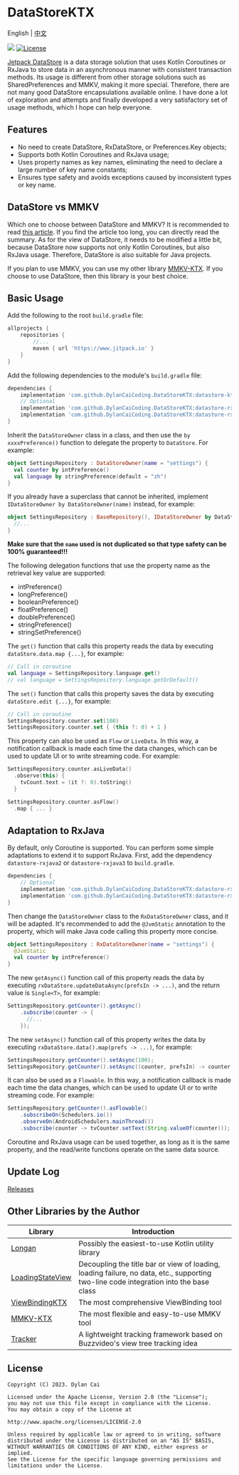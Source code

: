 # DataStoreKTX

English | [中文](README_ZH.md)

[![](https://www.jitpack.io/v/DylanCaiCoding/DataStoreKTX.svg)](https://www.jitpack.io/#DylanCaiCoding/DataStoreKTX-KTX)
[![License](https://img.shields.io/badge/License-Apache--2.0-blue.svg)](https://github.com/DylanCaiCoding/DataStoreKTX/blob/master/LICENSE)

[Jetpack DataStore](https://developer.android.com/topic/libraries/architecture/datastore) is a data storage solution that uses Kotlin Coroutines or RxJava to store data in an asynchronous manner with consistent transaction methods. Its usage is different from other storage solutions such as SharedPreferences and MMKV, making it more special. Therefore, there are not many good DataStore encapsulations available online. I have done a lot of exploration and attempts and finally developed a very satisfactory set of usage methods, which I hope can help everyone.

## Features

- No need to create DataStore, RxDataStore, or Preferences.Key objects;
- Supports both Kotlin Coroutines and RxJava usage;
- Uses property names as key names, eliminating the need to declare a large number of key name constants;
- Ensures type safety and avoids exceptions caused by inconsistent types or key name.

## DataStore vs MMKV

Which one to choose between DataStore and MMKV? It is recommended to read [this article](https://juejin.cn/post/7112268981163016229). If you find the article too long, you can directly read the summary. As for the view of DataStore, it needs to be modified a little bit, because DataStore now supports not only Kotlin Coroutines, but also RxJava usage. Therefore, DataStore is also suitable for Java projects.

If you plan to use MMKV, you can use my other library [MMKV-KTX](https://github.com/DylanCaiCoding/MMKV-KTX). If you choose to use DataStore, then this library is your best choice.

## Basic Usage

Add the following to the root `build.gradle` file:

```groovy
allprojects {
    repositories {
        //...
        maven { url 'https://www.jitpack.io' }
    }
}
```

Add the following dependencies to the module's `build.gradle` file:

```groovy
dependencies {
    implementation 'com.github.DylanCaiCoding.DataStoreKTX:datastore-ktx:1.0.0'
    // Optional
    implementation 'com.github.DylanCaiCoding.DataStoreKTX:datastore-rxjava2:1.0.0'
    implementation 'com.github.DylanCaiCoding.DataStoreKTX:datastore-rxjava3:1.0.0'
}
```

Inherit the `DataStoreOwner` class in a class, and then use the `by xxxxPreference()` function to delegate the property to `DataStore`. For example:

```kotlin
object SettingsRepository : DataStoreOwner(name = "settings") {
  val counter by intPreference()
  val language by stringPreference(default = "zh")
}
```

If you already have a superclass that cannot be inherited, implement `IDataStoreOwner by DataStoreOwner(name)` instead, for example:

```kotlin
object SettingsRepository : BaseRepository(), IDataStoreOwner by DataStoreOwner(name = "settings") {
  //...
}
```

**Make sure that the `name` used is not duplicated so that type safety can be 100% guaranteed!!!**

The following delegation functions that use the property name as the retrieval key value are supported:

- intPreference()
- longPreference()
- booleanPreference()
- floatPreference()
- doublePreference()
- stringPreference()
- stringSetPreference()

The `get()` function that calls this property reads the data by executing `dataStore.data.map {...}`, for example:

```kotlin
// Call in coroutine
val language = SettingsRepository.language.get()
// val language = SettingsRepository.language.getOrDefault()
```

The `set()` function that calls this property saves the data by executing `dataStore.edit {...}`, for example:

```kotlin
// Call in coroutine
SettingsRepository.counter.set(100)
SettingsRepository.counter.set { (this ?: 0) + 1 }
```

This property can also be used as `Flow` or `LiveData`. In this way, a notification callback is made each time the data changes, which can be used to update UI or to write streaming code. For example:

```kotlin
SettingsRepository.counter.asLiveData()
  .observe(this) {
    tvCount.text = (it ?: 0).toString()
  }
```

```kotlin
SettingsRepository.counter.asFlow()
  .map { ... }
```

## Adaptation to RxJava

By default, only Coroutine is supported. You can perform some simple adaptations to extend it to support RxJava. First, add the dependency `datastore-rxjava2` or `datastore-rxjava3` to `build.gradle`.

```groovy
dependencies {
    // Optional
    implementation 'com.github.DylanCaiCoding.DataStoreKTX:datastore-rxjava2:1.0.0'
    implementation 'com.github.DylanCaiCoding.DataStoreKTX:datastore-rxjava3:1.0.0'
}
```

Then change the `DataStoreOwner` class to the `RxDataStoreOwner` class, and it will be adapted. It's recommended to add the `@JvmStatic` annotation to the property, which will make Java code calling this property more concise.

```kotlin
object SettingsRepository : RxDataStoreOwner(name = "settings") {
  @JvmStatic
  val counter by intPreference()
}
```

The new `getAsync()` function call of this property reads the data by executing `rxDataStore.updateDataAsync(prefsIn -> ...)`, and the return value is `Single<T>`, for example:

```java
SettingsRepository.getCounter().getAsync()
    .subscribe(counter -> {
      //...
    });
```

The new `setAsync()` function call of this property writes the data by executing `rxDataStore.data().map(prefs -> ...)`, for example:

```java
SettingsRepository.getCounter().setAsync(100);
SettingsRepository.getCounter().setAsync((counter, prefsIn) -> counter + 1);
```

It can also be used as a `Flowable`. In this way, a notification callback is made each time the data changes, which can be used to update UI or to write streaming code. For example:

```java
SettingsRepository.getCounter().asFlowable()
    .subscribeOn(Schedulers.io())
    .observeOn(AndroidSchedulers.mainThread())
    .subscribe(counter -> tvCounter.setText(String.valueOf(counter)));
```

Coroutine and RxJava usage can be used together, as long as it is the same property, and the read/write functions operate on the same data source.

## Update Log

[Releases](https://github.com/DylanCaiCoding/DataStoreKTX/releases)

## Other Libraries by the Author

| Library | Introduction |
| ------------------------------------------------------------ |-------------------------------------|
| [Longan](https://github.com/DylanCaiCoding/Longan) | Possibly the easiest-to-use Kotlin utility library |
| [LoadingStateView](https://github.com/DylanCaiCoding/LoadingStateView) | Decoupling the title bar or view of loading, loading failure, no data, etc., supporting two-line code integration into the base class |
| [ViewBindingKTX](https://github.com/DylanCaiCoding/ViewBindingKTX) | The most comprehensive ViewBinding tool |
| [MMKV-KTX](https://github.com/DylanCaiCoding/MMKV-KTX) | The most flexible and easy-to-use MMKV tool |
| [Tracker](https://github.com/DylanCaiCoding/Tracker) | A lightweight tracking framework based on Buzzvideo's view tree tracking idea |

## License

```
Copyright (C) 2023. Dylan Cai

Licensed under the Apache License, Version 2.0 (the "License");
you may not use this file except in compliance with the License.
You may obtain a copy of the License at

http://www.apache.org/licenses/LICENSE-2.0

Unless required by applicable law or agreed to in writing, software
distributed under the License is distributed on an "AS IS" BASIS,
WITHOUT WARRANTIES OR CONDITIONS OF ANY KIND, either express or implied.
See the License for the specific language governing permissions and
limitations under the License.
```
